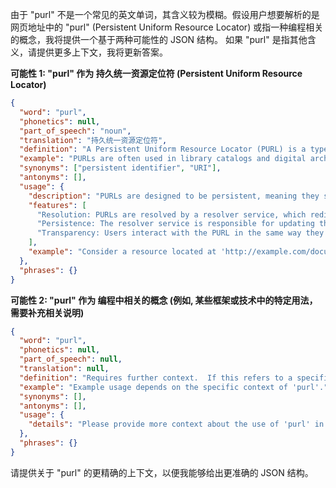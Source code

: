 由于 "purl" 不是一个常见的英文单词，其含义较为模糊。假设用户想要解析的是网页地址中的 "purl" (Persistent Uniform Resource Locator) 或指一种编程相关的概念，我将提供一个基于两种可能性的 JSON 结构。  如果 "purl" 是指其他含义，请提供更多上下文，我将更新答案。

**可能性 1: "purl" 作为 持久统一资源定位符 (Persistent Uniform Resource Locator)**

```json
{
  "word": "purl",
  "phonetics": null,
  "part_of_speech": "noun",
  "translation": "持久统一资源定位符",
  "definition": "A Persistent Uniform Resource Locator (PURL) is a type of Uniform Resource Identifier (URI) that acts as a persistent identifier for a resource, especially online.",
  "example": "PURLs are often used in library catalogs and digital archives to provide stable links to resources that may be moved or renamed.",
  "synonyms": ["persistent identifier", "URI"],
  "antonyms": [],
  "usage": {
    "description": "PURLs are designed to be persistent, meaning they should continue to resolve to the intended resource even if the underlying server or file structure changes. This is achieved by using an intermediary redirection service.",
    "features": [
      "Resolution: PURLs are resolved by a resolver service, which redirects the user to the actual location of the resource.",
      "Persistence: The resolver service is responsible for updating the redirection information if the resource moves.",
      "Transparency: Users interact with the PURL in the same way they would with a regular URL."
    ],
    "example": "Consider a resource located at 'http://example.com/document.pdf'. A PURL for this resource might be 'http://purl.org/myorg/document'. If the resource later moves to 'http://newexample.com/document.pdf', only the PURL resolver needs to be updated."
  },
  "phrases": {}
}
```

**可能性 2: "purl" 作为 编程中相关的概念 (例如, 某些框架或技术中的特定用法，需要补充相关说明)**

```json
{
  "word": "purl",
  "phonetics": null,
  "part_of_speech": null,
  "translation": null,
  "definition": "Requires further context.  If this refers to a specific technology or framework, please provide more details.",
  "example": "Example usage depends on the specific context of 'purl'.",
  "synonyms": [],
  "antonyms": [],
  "usage": {
    "details": "Please provide more context about the use of 'purl' in your case so that I can generate relevant examples and information."
  },
  "phrases": {}
}
```

请提供关于 "purl" 的更精确的上下文，以便我能够给出更准确的 JSON 结构。
